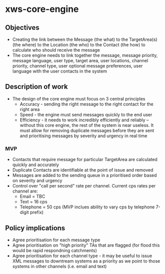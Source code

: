 # xws-core-engine

## Objectives

* Creating the link between the Message (the what) to the TargetArea(s) (the where) to the Location (the who) to the Contact (the how) to calculate who should receive the message
* The core engine needs to link together the message, message priority, message language, user type, target area, user locations, channel priority, channel type, user optional message preferences, user language with the user contacts in the system

## Description of work

* The design of the core engine must focus on 3 central principles
    * Accuracy - sending the right message to the right contact for the right area
    * Speed - the engine must send messages quickly to the end user
    * Efficiency - it needs to work incredibly efficiently and reliably – without this core engine, the rest of the system is near useless. It must allow for removing duplicate messages before they are sent and prioritising messages by severity and urgency in real time

### MVP

* Contacts that require message for particular TargetArea are calculated quickly and accurately
* Duplicate Contacts are identifiable at the point of issue and removed
* Messages are added to the sending queue in a prioritised order based on severity and urgency
* Control over "call per second" rate per channel. Current cps rates per channel are:
    * Email = TBC
    * Text = 16 cps
    * Telephone = 50 cps (MVP inclues ability to vary cps by telephone 7-digit prefix)

## Policy implications

* Agree prioritisation for each message type
* Agree prioritisation on "high priority" TAs that are flagged (for flood this would be rapid respondning catchments)
* Agree prioritisation for each channel type - it may be useful to issue XML messages to downtream systems as a priority as we point to those systems in other channels (i.e. email and text)

